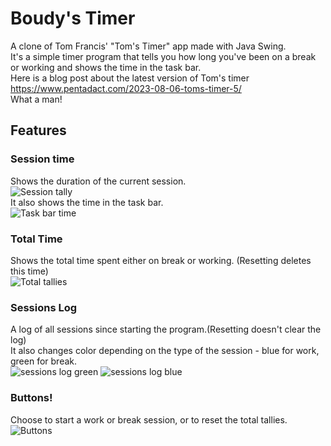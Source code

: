 # Boudy's Timer
A clone of Tom Francis' "Tom's Timer" app made with Java Swing.  
It's a simple timer program that tells you how long you've been on a break or working and shows the time in the task bar.  
Here is a blog post about the latest version of Tom's timer https://www.pentadact.com/2023-08-06-toms-timer-5/  
What a man!  
## Features
### Session time  
Shows the duration of the current session.  
![Session tally](https://github.com/abderrahman504/Boudy-timer/assets/43995626/71094760-2211-4dbf-8134-d34fb324d7ed)  
It also shows the time in the task bar.  
![Task bar time](https://github.com/abderrahman504/Boudy-timer/assets/43995626/f107dac9-8a54-4f0e-a3a8-a208c2f9a02a)
### Total Time  
Shows the total time spent either on break or working. (Resetting deletes this time)  
![Total tallies](https://github.com/abderrahman504/Boudy-timer/assets/43995626/f89a5bf4-dc17-4a76-b70d-76274660824f)
### Sessions Log
A log of all sessions since starting the program.(Resetting doesn't clear the log)  
It also changes color depending on the type of the session - blue for work, green for break.  
![sessions log green](https://github.com/abderrahman504/Boudy-timer/assets/43995626/910695e5-f7c7-48e6-ba9b-9e6bbe956664)
![sessions log blue](https://github.com/abderrahman504/Boudy-timer/assets/43995626/5da41585-eb62-4ddf-ad96-7733486ab9a7)  
### Buttons!  
Choose to start a work or break session, or to reset the total tallies.  
![Buttons](https://github.com/abderrahman504/Boudy-timer/assets/43995626/96d2277a-3804-4fbf-8b0b-3e3162fa15e7)
